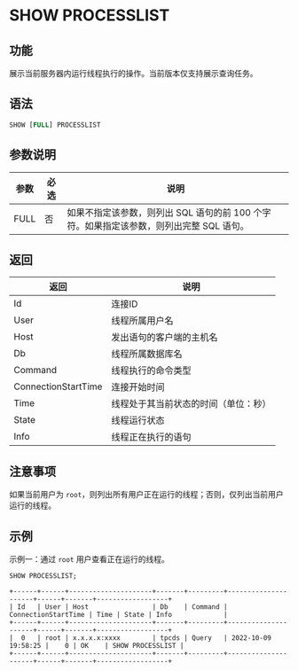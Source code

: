 # SHOW PROCESSLIST

## 功能

展示当前服务器内运行线程执行的操作。当前版本仅支持展示查询任务。

## 语法

```SQL
SHOW [FULL] PROCESSLIST
```

## 参数说明

| 参数 | 必选 | 说明                                          |
| ---- | ---- |---------------------------------------------|
| FULL | 否   | 如果不指定该参数，则列出 SQL 语句的前 100 个字符。如果指定该参数，则列出完整 SQL 语句。 |

## 返回

| 返回                | 说明                           |
| ------------------- | ------------------------------ |
| Id                  | 连接ID                         |
| User                | 线程所属用户名                 |
| Host                | 发出语句的客户端的主机名       |
| Db                  | 线程所属数据库名               |
| Command             | 线程执行的命令类型             |
| ConnectionStartTime | 连接开始时间                   |
| Time                | 线程处于其当前状态的时间（单位：秒） |
| State               | 线程运行状态                   |
| Info                | 线程正在执行的语句             |

## 注意事项

如果当前用户为 `root`，则列出所有用户正在运行的线程；否则，仅列出当前用户运行的线程。

## 示例

示例一：通过 `root` 用户查看正在运行的线程。

```Plain
SHOW PROCESSLIST;

+------+------+---------------------+-------+---------+---------------------+------+-------+------------------+
| Id   | User | Host                | Db    | Command | ConnectionStartTime | Time | State | Info             |
+------+------+---------------------+-------+---------+---------------------+------+-------+------------------+
|  0   | root | x.x.x.x:xxxx        | tpcds | Query   | 2022-10-09 19:58:25 |    0 | OK    | SHOW PROCESSLIST |
+------+------+---------------------+-------+---------+---------------------+------+-------+------------------+
```
